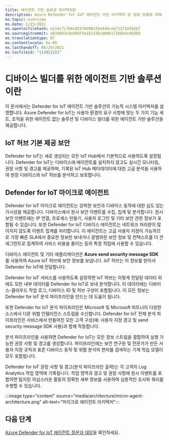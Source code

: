 ```yaml
---
title: 에이전트 기반 솔루션 아키텍처란
description: Azure Defender for IoT 에이전트 기반 아키텍처 및 정보 흐름에 대해 알아봅니다.
ms.topic: overview
ms.date: 1/25/2021
ms.openlocfilehash: e21dc7c7b0c82378d90335e4d4ceb71373a56267
ms.sourcegitcommit: a038863c0a99dfda16133bcb08b172b6b4c86db8
ms.translationtype: HT
ms.contentlocale: ko-KR
ms.lasthandoff: 06/29/2021
ms.locfileid: "113011221"
---
```

# <a name="what-is-agent-based-solution-for-device-builders"></a>디바이스 빌더를 위한 에이전트 기반 솔루션이란

이 문서에서는 Defender for IoT 에이전트 기반 솔루션의 기능적 시스템 아키텍처를 설명합니다. Azure Defender for IoT는 사용자 환경의 요구 사항에 맞는 두 가지 기능 세트, 조직을 위한 에이전트 없는 솔루션 및 디바이스 빌더를 위한 에이전트 기반 솔루션을 제공합니다.

## <a name="iot-hub-built-in-security"></a>IoT 허브 기본 제공 보안

Defender for IoT는 새로 생성되는 모든 IoT Hub에서 기본적으로 사용하도록 설정됩니다. Defender for IoT는 디바이스에 에이전트를 설치하지 않고도 실시간 모니터링, 권장 사항 및 경고를 제공하며, 기록된 IoT Hub 메타데이터에 대한 고급 분석을 사용하여 현장 디바이스와 IoT 허브를 분석하고 보호합니다. 

## <a name="defender-for-iot-micro-agent"></a>Defender for IoT 마이크로 에이전트 

Defender for IoT 마이크로 에이전트는 강력한 보안과 디바이스 동작에 대한 심도 있는 가시성을 제공합니다. 디바이스에서 원시 보안 이벤트를 수집, 집계 및 분석합니다. 원시 보안 이벤트에는 IP 연결, 프로세스 만들기, 사용자 로그인 및 기타 보안 관련 정보가 포함될 수 있습니다. 또한 Defender for IoT 디바이스 에이전트는 네트워크 처리량이 많아지지 않도록 이벤트 집계를 처리합니다. 이 에이전트는 고급 사용자 지정이 가능하므로 가장 빠른 SLA에서 중요한 정보만 보내거나 광범위한 보안 정보 및 컨텍스트를 더 큰 세그먼트로 집계하여 서비스 비용을 줄이는 등의 특정 작업에 사용할 수 있습니다.

디바이스 에이전트 및 기타 애플리케이션은 **Azure send security message SDK** 를 사용하여 Azure IoT 허브에 보안 정보를 보냅니다. IoT 허브는 이 정보를 받아서 Defender for IoT에 전달합니다.

Defender for IoT 서비스를 사용하도록 설정하면 IoT 허브는 이렇게 전달된 데이터 외에도 모든 내부 데이터를 Defender for IoT로 보내 분석합니다. 이 데이터에는 디바이스-클라우드 작업 로그, 디바이스 ID 및 허브 구성이 포함됩니다. 이 모든 정보는 Defender for IoT 분석 파이프라인을 만드는 데 도움이 됩니다.

또한 Defender for IoT 분석 파이프라인은 Microsoft 및 Microsoft 파트너의 다양한 소스에서 다른 위협 인텔리전스 스트림을 수신합니다. Defender for IoT 전체 분석 파이프라인은 서비스에서 만들어진 모든 고객 구성(예: 사용자 지정 경고 및 send security message SDK 사용)과 함께 작동합니다.

분석 파이프라인을 사용하면 Defender for IoT는 모든 정보 스트림을 결합하여 실행 가능한 권장 사항 및 경고를 생성합니다. 파이프라인에는 보안 연구원 및 전문가가 만든 사용자 지정 규칙과 표준 디바이스 동작 및 위험 분석의 편차를 검색하는 기계 학습 모델이 모두 포함됩니다.

Defender for IoT 권장 사항 및 경고(분석 파이프라인 출력)는 각 고객의 Log Analytics 작업 영역에 기록됩니다. 작업 영역과 경고 및 권장 사항에 원시 이벤트를 포함하면 탐지된 의심스러운 활동의 정확한 세부 정보를 사용하여 심층적인 조사와 쿼리를 수행할 수 있습니다.

:::image type="content" source="media/architecture/micro-agent-architecture.png" alt-text="마이크로 에이전트 아키텍처":::

## <a name="next-steps"></a>다음 단계

[Azure Defender for IoT 에이전트 질문과 대답](resources-agent-frequently-asked-questions.md)을 확인하세요.
